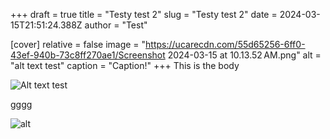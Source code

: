 +++
draft = true
title = "Testy test 2"
slug = "Testy test 2"
date = 2024-03-15T21:51:24.388Z
author = "Test"

[cover]
relative = false
image = "https://ucarecdn.com/55d65256-6ff0-43ef-940b-73c8ff270ae1/Screenshot 2024-03-15 at 10.13.52 AM.png"
alt = "alt text test"
caption = "Caption!"
+++
This is the body

![Alt text test](https%3A%2F%2Fucarecdn.com%2Fda16008c-fd45-4116-8810-481ed373ad39%2FScreenshot%202024-03-15%20at%2010.13.52%E2%80%AFAM.png "Yes caption")

gggg







![alt](https://ucarecdn.com/593feef5-1fce-457b-b6cc-9a26a8ff3905/Screenshot%202024-03-15%20at%2010.13.52 AM.png "capption")
